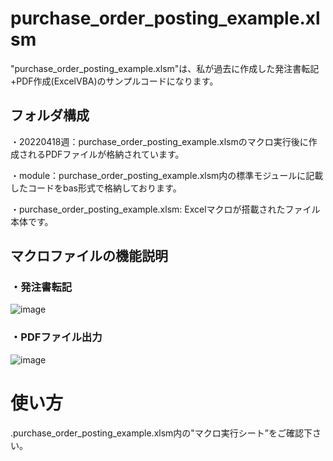 # purchase_order_posting_example.xlsm
 
"purchase_order_posting_example.xlsm"は、私が過去に作成した発注書転記+PDF作成(ExcelVBA)のサンプルコードになります。

## フォルダ構成
・20220418週：purchase_order_posting_example.xlsmのマクロ実行後に作成されるPDFファイルが格納されています。

・module：purchase_order_posting_example.xlsm内の標準モジュールに記載したコードをbas形式で格納しております。

・purchase_order_posting_example.xlsm: Excelマクロが搭載されたファイル本体です。

## マクロファイルの機能説明
### ・発注書転記
![image](https://user-images.githubusercontent.com/30208963/192187009-9e32656b-007f-4f11-b86a-69997042abe4.png)


### ・PDFファイル出力
![image](https://user-images.githubusercontent.com/30208963/192188695-f76df9a4-0f73-4729-bc87-26fd769a5b39.png)



# 使い方
.purchase_order_posting_example.xlsm内の"マクロ実行シート”をご確認下さい。
